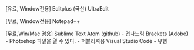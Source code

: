 [유료, Window전용]
Editplus (국산)
UltraEdit

[무료, Window전용]
Notepad++

[무료,Win/Mac 겸용]
Sublime Text 
Atom (github) - 겁나느림
Brackets (Adobe) - Photoshop 파일을 열 수 있다. - 퍼블리셔용
Visual Studio Code - 유행